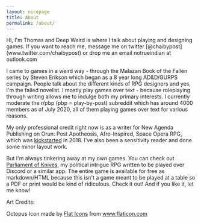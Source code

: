 ```yaml
---
layout: nicepage
title: About
permalink: /about/
---
```

<div>
Hi, I'm Thomas and Deep Weird is where I talk about playing and designing games. If you want to reach me, message me on twitter [@chaibypost](www.twitter.com/chaibypost) or drop me an email notrueindian at outlook.com
  
I came to games in a weird way - through the Malazan Book of the Fallen series by Steven Erikson which began as a 8 year long AD&D/GURPS campaign. People talk about the different kinds of RPG designers and yes, I'm the failed novelist. I mostly play games over text - because roleplaying through writing allows me to indulge both my primary interests. I currently moderate the r/pbp (pbp = play-by-post) subreddit which has around 4000 members as of July 2020, all of them playing games over text for various reasons. 

My only professional credit right now is as a writer for New Agenda Publishing on Orun: Post Apotheosis, Afro-Inspired, Space Opera RPG, which was [kickstarted](https://www.kickstarter.com/projects/newagendapubs/orun) in 2018. I've also been a sensitivity reader and done some minor layout work.

But I'm always tinkering away at my own games. You can check out [Parliament of Knives](/parliament-of-knives/), my political intrigue RPG written to be played over Discord or a similar app. The entire game is available for free as markdown/HTML because this isn't a game meant to be played at a table so a PDF or print would be kind of ridiculous. Check it out! And if you like it, let me know!

Art Credits:

Octopus Icon made by <a href="https://www.flaticon.com/authors/flat-icons" title="Flat Icons">Flat Icons</a> from <a href="https://www.flaticon.com/" title="Flaticon">www.flaticon.com</a>
</div>
